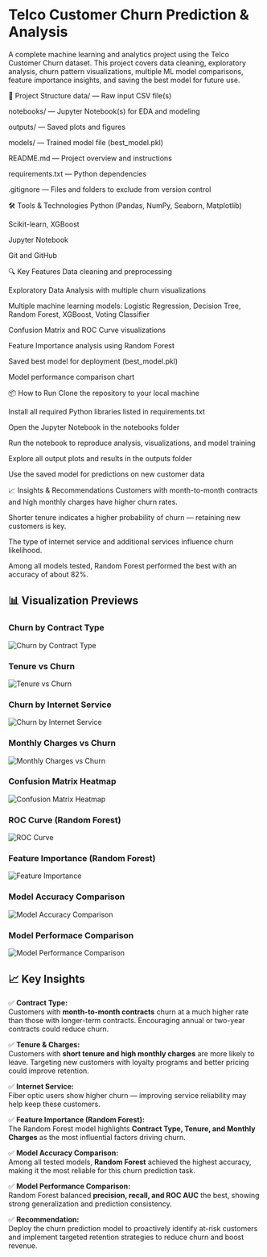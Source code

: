# Telco Customer Churn Prediction & Analysis
A complete machine learning and analytics project using the Telco Customer Churn dataset.
This project covers data cleaning, exploratory analysis, churn pattern visualizations, multiple ML model comparisons, feature importance insights, and saving the best model for future use.

📁 Project Structure
data/ — Raw input CSV file(s)

notebooks/ — Jupyter Notebook(s) for EDA and modeling

outputs/ — Saved plots and figures

models/ — Trained model file (best_model.pkl)

README.md — Project overview and instructions

requirements.txt — Python dependencies

.gitignore — Files and folders to exclude from version control

🛠 Tools & Technologies
Python (Pandas, NumPy, Seaborn, Matplotlib)

Scikit-learn, XGBoost

Jupyter Notebook

Git and GitHub

🔍 Key Features
Data cleaning and preprocessing

Exploratory Data Analysis with multiple churn visualizations

Multiple machine learning models: Logistic Regression, Decision Tree, Random Forest, XGBoost, Voting Classifier

Confusion Matrix and ROC Curve visualizations

Feature Importance analysis using Random Forest

Saved best model for deployment (best_model.pkl)

Model performance comparison chart

📦 How to Run
Clone the repository to your local machine

Install all required Python libraries listed in requirements.txt

Open the Jupyter Notebook in the notebooks folder

Run the notebook to reproduce analysis, visualizations, and model training

Explore all output plots and results in the outputs folder

Use the saved model for predictions on new customer data

📈 Insights & Recommendations
Customers with month-to-month contracts and high monthly charges have higher churn rates.

Shorter tenure indicates a higher probability of churn — retaining new customers is key.

The type of internet service and additional services influence churn likelihood.

Among all models tested, Random Forest performed the best with an accuracy of about 82%.

## 📊 Visualization Previews

### Churn by Contract Type  
![Churn by Contract Type](images/Churn_by_Contract_Type.png)

### Tenure vs Churn  
![Tenure vs Churn](images/Churn_by_tenure.png)

### Churn by Internet Service  
![Churn by Internet Service](images/Churn_by_Internet_Service_Type.png)

### Monthly Charges vs Churn  
![Monthly Charges vs Churn](images/Monthly_Charges_vs_Churn.png)

### Confusion Matrix Heatmap  
![Confusion Matrix Heatmap](images/Confusion_Matrix_as_Heatmap.png)

### ROC Curve (Random Forest)  
![ROC Curve](images/ROC_Curve-Random_Forest.png)

### Feature Importance (Random Forest)  
![Feature Importance](images/Feature_Importances_(Random_Forest).png)

### Model Accuracy Comparison
![Model Accuracy Comparison](images/Model_Accuracy_Comparison.png)

### Model Performace Comparison  
![Model Performance Comparison](images/Model_Performance_Comparison.png)

## 📈 Key Insights

✅ **Contract Type:**  
Customers with **month-to-month contracts** churn at a much higher rate than those with longer-term contracts. Encouraging annual or two-year contracts could reduce churn.

✅ **Tenure & Charges:**  
Customers with **short tenure and high monthly charges** are more likely to leave. Targeting new customers with loyalty programs and better pricing could improve retention.

✅ **Internet Service:**  
Fiber optic users show higher churn — improving service reliability may help keep these customers.

✅ **Feature Importance (Random Forest):**  
The Random Forest model highlights **Contract Type, Tenure, and Monthly Charges** as the most influential factors driving churn.

✅ **Model Accuracy Comparison:**  
Among all tested models, **Random Forest** achieved the highest accuracy, making it the most reliable for this churn prediction task.

✅ **Model Performance Comparison:**  
Random Forest balanced **precision, recall, and ROC AUC** the best, showing strong generalization and prediction consistency.

✅ **Recommendation:**  
Deploy the churn prediction model to proactively identify at-risk customers and implement targeted retention strategies to reduce churn and boost revenue.




